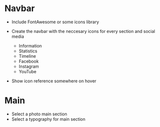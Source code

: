 # Navbar

- Include FontAwesome or some icons library

- Create the navbar with the neccesary icons for every section and social media
    - Information
    - Statistics
    - Timeline
    - Facebook
    - Instagram
    - YouTube

- Show icon reference somewhere on hover


# Main

- Select a photo main section
- Select a typography for main section